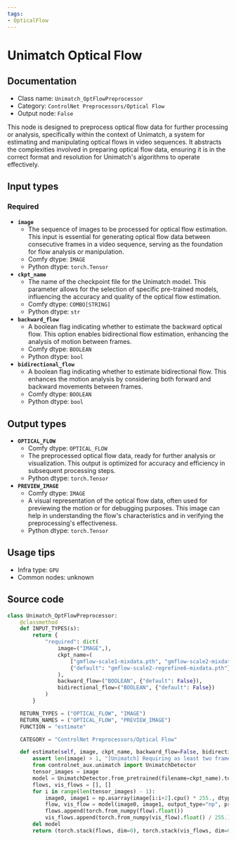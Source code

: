 ```yaml
---
tags:
- OpticalFlow
---
```


# Unimatch Optical Flow
## Documentation
- Class name: `Unimatch_OptFlowPreprocessor`
- Category: `ControlNet Preprocessors/Optical Flow`
- Output node: `False`

This node is designed to preprocess optical flow data for further processing or analysis, specifically within the context of Unimatch, a system for estimating and manipulating optical flows in video sequences. It abstracts the complexities involved in preparing optical flow data, ensuring it is in the correct format and resolution for Unimatch's algorithms to operate effectively.
## Input types
### Required
- **`image`**
    - The sequence of images to be processed for optical flow estimation. This input is essential for generating optical flow data between consecutive frames in a video sequence, serving as the foundation for flow analysis or manipulation.
    - Comfy dtype: `IMAGE`
    - Python dtype: `torch.Tensor`
- **`ckpt_name`**
    - The name of the checkpoint file for the Unimatch model. This parameter allows for the selection of specific pre-trained models, influencing the accuracy and quality of the optical flow estimation.
    - Comfy dtype: `COMBO[STRING]`
    - Python dtype: `str`
- **`backward_flow`**
    - A boolean flag indicating whether to estimate the backward optical flow. This option enables bidirectional flow estimation, enhancing the analysis of motion between frames.
    - Comfy dtype: `BOOLEAN`
    - Python dtype: `bool`
- **`bidirectional_flow`**
    - A boolean flag indicating whether to estimate bidirectional flow. This enhances the motion analysis by considering both forward and backward movements between frames.
    - Comfy dtype: `BOOLEAN`
    - Python dtype: `bool`
## Output types
- **`OPTICAL_FLOW`**
    - Comfy dtype: `OPTICAL_FLOW`
    - The preprocessed optical flow data, ready for further analysis or visualization. This output is optimized for accuracy and efficiency in subsequent processing steps.
    - Python dtype: `torch.Tensor`
- **`PREVIEW_IMAGE`**
    - Comfy dtype: `IMAGE`
    - A visual representation of the optical flow data, often used for previewing the motion or for debugging purposes. This image can help in understanding the flow's characteristics and in verifying the preprocessing's effectiveness.
    - Python dtype: `torch.Tensor`
## Usage tips
- Infra type: `GPU`
- Common nodes: unknown


## Source code
```python
class Unimatch_OptFlowPreprocessor:
    @classmethod
    def INPUT_TYPES(s):
        return {
            "required": dict(
                image=("IMAGE",),
                ckpt_name=(
                    ["gmflow-scale1-mixdata.pth", "gmflow-scale2-mixdata.pth", "gmflow-scale2-regrefine6-mixdata.pth"],
                    {"default": "gmflow-scale2-regrefine6-mixdata.pth"}
                ),
                backward_flow=("BOOLEAN", {"default": False}),
                bidirectional_flow=("BOOLEAN", {"default": False})
            )
        }

    RETURN_TYPES = ("OPTICAL_FLOW", "IMAGE")
    RETURN_NAMES = ("OPTICAL_FLOW", "PREVIEW_IMAGE")
    FUNCTION = "estimate"

    CATEGORY = "ControlNet Preprocessors/Optical Flow"

    def estimate(self, image, ckpt_name, backward_flow=False, bidirectional_flow=False):
        assert len(image) > 1, "[Unimatch] Requiring as least two frames as a optical flow estimator. Only use this node on video input."    
        from controlnet_aux.unimatch import UnimatchDetector
        tensor_images = image
        model = UnimatchDetector.from_pretrained(filename=ckpt_name).to(model_management.get_torch_device())
        flows, vis_flows = [], []
        for i in range(len(tensor_images) - 1):
            image0, image1 = np.asarray(image[i:i+2].cpu() * 255., dtype=np.uint8)
            flow, vis_flow = model(image0, image1, output_type="np", pred_bwd_flow=backward_flow, pred_bidir_flow=bidirectional_flow)
            flows.append(torch.from_numpy(flow).float())
            vis_flows.append(torch.from_numpy(vis_flow).float() / 255.)
        del model
        return (torch.stack(flows, dim=0), torch.stack(vis_flows, dim=0))

```
